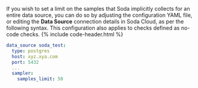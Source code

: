 If you wish to set a limit on the samples that Soda implicitly collects for an entire data source, you can do so by adjusting the configuration YAML file, or editing the **Data Source** connection details in Soda Cloud, as per the following syntax. This configuration also applies to checks defined as no-code checks.
{% include code-header.html %}
```yaml
data_source soda_test:
  type: postgres
  host: xyz.xya.com
  port: 5432
  ...
  sampler:
    samples_limit: 50
```
